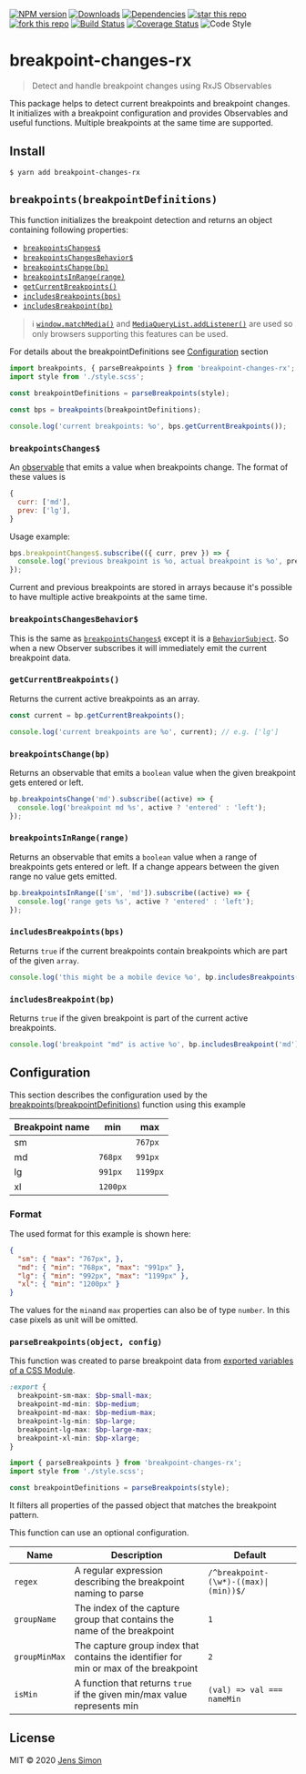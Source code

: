 [![NPM version][npm-image]][npm-url] [![Downloads][npm-downloads-image]][npm-url] [![Dependencies][deps-image]][deps-url] [![star this repo][gh-stars-image]][gh-url] [![fork this repo][gh-forks-image]][gh-url] [![Build Status][travis-image]][travis-url] [![Coverage Status][coveralls-image]][coveralls-url] ![Code Style][codestyle-image]

# breakpoint-changes-rx

> Detect and handle breakpoint changes using RxJS Observables

This package helps to detect current breakpoints and breakpoint changes. It initializes with a breakpoint configuration and provides Observables and useful functions.
Multiple breakpoints at the same time are supported.


## Install

```sh
$ yarn add breakpoint-changes-rx
```

## `breakpoints(breakpointDefinitions)`

This function initializes the breakpoint detection and returns an object containing following properties:

- [`breakpointsChanges$`](#breakpointsCHanges$)
- [`breakpointsChangesBehavior$`](#breakpointsChangesBehavior$)
- [`breakpointsChange(bp)`](#breakpointsChange(bp))
- [`breakpointsInRange(range)`](#breakpointsInRange(range))
- [`getCurrentBreakpoints()`](#getCurrentBreakpoints())
- [`includesBreakpoints(bps)`](#includesBreakpoints(bps))
- [`includesBreakpoint(bp)`](#includesBreakpoint(bp))

> ℹ️ [`window.matchMedia()`](https://developer.mozilla.org/en-US/docs/Web/API/Window/matchMedia) and [`MediaQueryList.addListener()`](https://developer.mozilla.org/en-US/docs/Web/API/MediaQueryList/addListener) are used so only browsers supporting this features can be used.

For details about the breakpointDefinitions see [Configuration](#Configuration) section

```javascript
import breakpoints, { parseBreakpoints } from 'breakpoint-changes-rx';
import style from './style.scss';

const breakpointDefinitions = parseBreakpoints(style);

const bps = breakpoints(breakpointDefinitions);

console.log('current breakpoints: %o', bps.getCurrentBreakpoints());
```

### `breakpointsChanges$`

An [observable](https://rxjs-dev.firebaseapp.com/guide/observable) that emits a value when breakpoints change. The format of these values is

```javascript
{
  curr: ['md'],
  prev: ['lg'],
}
```

Usage example:

```javascript
bps.breakpointChanges$.subscribe(({ curr, prev }) => {
  console.log('previous breakpoint is %o, actual breakpoint is %o', prev, curr);
});
```

Current and previous breakpoints are stored in arrays because it's possible to have multiple active breakpoints at the same time.

### `breakpointsChangesBehavior$`

This is the same as [`breakpointsChanges$`](#breakpointsChanges$) except it is a [`BehaviorSubject`](https://rxjs-dev.firebaseapp.com/guide/subject#behaviorsubject). So when a new Observer subscribes it will immediately emit the current breakpoint data.

### `getCurrentBreakpoints()`

Returns the current active breakpoints as an array.

```javascript
const current = bp.getCurrentBreakpoints();

console.log('current breakpoints are %o', current); // e.g. ['lg']
```

### `breakpointsChange(bp)`

Returns an observable that emits a `boolean` value when the given breakpoint gets entered or left.

```javascript
bp.breakpointsChange('md').subscribe((active) => {
  console.log('breakpoint md %s', active ? 'entered' : 'left');
});
```

### `breakpointsInRange(range)`

Returns an observable that emits a `boolean` value when a range of breakpoints gets entered or left. If a change appears between the given range no value gets emitted.

```javascript
bp.breakpointsInRange(['sm', 'md']).subscribe((active) => {
  console.log('range gets %s', active ? 'entered' : 'left');
});
```

### `includesBreakpoints(bps)`

Returns `true` if the current breakpoints contain breakpoints which are part of the given `array`.

```javascript
console.log('this might be a mobile device %o', bp.includesBreakpoints(['sm', 'md']));
```

### `includesBreakpoint(bp)`

Returns `true` if the given breakpoint is part of the current active breakpoints.

```javascript
console.log('breakpoint "md" is active %o', bp.includesBreakpoint('md'));
```


## Configuration

This section describes the configuration used by the [breakpoints(breakpointDefinitions)](#breakpoints(breakpointDefinitions)) function using this example

Breakpoint name | min    | max
----------------|----------|----------
sm              |          |  `767px`
md              |  `768px` |  `991px`
lg              |  `991px` | `1199px`
xl              | `1200px` |

### Format

The used format for this example is shown here:

```json
{
  "sm": { "max": "767px", },
  "md": { "min": "768px", "max": "991px" },
  "lg": { "min": "992px", "max": "1199px" },
  "xl": { "min": "1200px" }
}
```

The values for the `min`and `max` properties can also be of type `number`. In this case pixels as unit will be omitted.

### `parseBreakpoints(object, config)`

This function was created to parse breakpoint data from [exported variables of a CSS Module](https://github.com/css-modules/icss#specification).

```scss
:export {
  breakpoint-sm-max: $bp-small-max;
  breakpoint-md-min: $bp-medium;
  breakpoint-md-max: $bp-medium-max;
  breakpoint-lg-min: $bp-large;
  breakpoint-lg-max: $bp-large-max;
  breakpoint-xl-min: $bp-xlarge;
}
```

```javascript
import { parseBreakpoints } from 'breakpoint-changes-rx';
import style from './style.scss';

const breakpointDefinitions = parseBreakpoints(style);
```

It filters all properties of the passed object that matches the breakpoint pattern.

This function can use an optional configuration.

Name          | Description                                                                            | Default
--------------|----------------------------------------------------------------------------------------|--------------------------------------
`regex`       | A regular expression describing the breakpoint naming to parse                         | `/^breakpoint-(\w*)-((max)\|(min))$/`
`groupName`   | The index of the capture group that contains the name of the breakpoint                | `1`
`groupMinMax` | The capture group index that contains the identifier for min or max of the breakpoint  | `2`
`isMin`       | A function that returns `true` if the given min/max value represents min               | `(val) => val === nameMin`

## License

MIT © 2020 [Jens Simon](https://github.com/jenssimon)

[npm-url]: https://www.npmjs.com/package/breakpoint-changes-rx
[npm-image]: https://badgen.net/npm/v/breakpoint-changes-rx
[npm-downloads-image]: https://badgen.net/npm/dw/breakpoint-changes-rx

[deps-url]: https://david-dm.org/jenssimon/breakpoint-changes-rx
[deps-image]: https://badgen.net/david/dep/jenssimon/breakpoint-changes-rx

[gh-url]: https://github.com/jenssimon/breakpoint-changes-rx
[gh-stars-image]: https://badgen.net/github/stars/jenssimon/breakpoint-changes-rx
[gh-forks-image]: https://badgen.net/github/forks/jenssimon/breakpoint-changes-rx

[travis-url]: https://travis-ci.com/jenssimon/breakpoint-changes-rx
[travis-image]: https://travis-ci.com/jenssimon/breakpoint-changes-rx.svg?branch=master

[coveralls-url]: https://coveralls.io/github/jenssimon/breakpoint-changes-rx?branch=master
[coveralls-image]: https://coveralls.io/repos/github/jenssimon/breakpoint-changes-rx/badge.svg?branch=master

[codestyle-image]: https://badgen.net/badge/code%20style/airbnb/f2a
